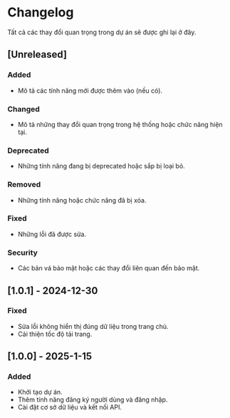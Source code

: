 # Changelog

Tất cả các thay đổi quan trọng trong dự án sẽ được ghi lại ở đây.

## [Unreleased]
### Added
- Mô tả các tính năng mới được thêm vào (nếu có).

### Changed
- Mô tả những thay đổi quan trọng trong hệ thống hoặc chức năng hiện tại.

### Deprecated
- Những tính năng đang bị deprecated hoặc sắp bị loại bỏ.

### Removed
- Những tính năng hoặc chức năng đã bị xóa.

### Fixed
- Những lỗi đã được sửa.

### Security
- Các bản vá bảo mật hoặc các thay đổi liên quan đến bảo mật.

## [1.0.1] - 2024-12-30
### Fixed
- Sửa lỗi không hiển thị đúng dữ liệu trong trang chủ.
- Cải thiện tốc độ tải trang.

## [1.0.0] - 2025-1-15
### Added
- Khởi tạo dự án.
- Thêm tính năng đăng ký người dùng và đăng nhập.
- Cài đặt cơ sở dữ liệu và kết nối API.
